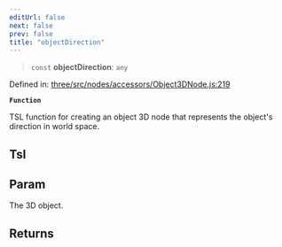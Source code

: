 ```yaml
---
editUrl: false
next: false
prev: false
title: "objectDirection"
---
```


> `const` **objectDirection**: `any`

Defined in: [three/src/nodes/accessors/Object3DNode.js:219](https://github.com/DefinitelyMaybe/three-i18n/blob/fa57b79433d1c349ffb23a78727299c8d4190136/three/src/nodes/accessors/Object3DNode.js#L219)

**`Function`**

TSL function for creating an object 3D node that represents the object's direction in world space.

## Tsl

## Param

The 3D object.

## Returns
